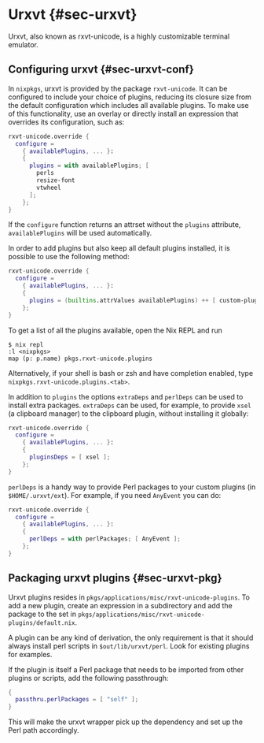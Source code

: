 # Urxvt {#sec-urxvt}

Urxvt, also known as rxvt-unicode, is a highly customizable terminal emulator.

## Configuring urxvt {#sec-urxvt-conf}

In `nixpkgs`, urxvt is provided by the package `rxvt-unicode`. It can be configured to include your choice of plugins, reducing its closure size from the default configuration which includes all available plugins. To make use of this functionality, use an overlay or directly install an expression that overrides its configuration, such as:

```nix
rxvt-unicode.override {
  configure =
    { availablePlugins, ... }:
    {
      plugins = with availablePlugins; [
        perls
        resize-font
        vtwheel
      ];
    };
}
```

If the `configure` function returns an attrset without the `plugins` attribute, `availablePlugins` will be used automatically.

In order to add plugins but also keep all default plugins installed, it is possible to use the following method:

```nix
rxvt-unicode.override {
  configure =
    { availablePlugins, ... }:
    {
      plugins = (builtins.attrValues availablePlugins) ++ [ custom-plugin ];
    };
}
```

To get a list of all the plugins available, open the Nix REPL and run

```ShellSession
$ nix repl
:l <nixpkgs>
map (p: p.name) pkgs.rxvt-unicode.plugins
```

Alternatively, if your shell is bash or zsh and have completion enabled, type `nixpkgs.rxvt-unicode.plugins.<tab>`.

In addition to `plugins` the options `extraDeps` and `perlDeps` can be used to install extra packages. `extraDeps` can be used, for example, to provide `xsel` (a clipboard manager) to the clipboard plugin, without installing it globally:

```nix
rxvt-unicode.override {
  configure =
    { availablePlugins, ... }:
    {
      pluginsDeps = [ xsel ];
    };
}
```

`perlDeps` is a handy way to provide Perl packages to your custom plugins (in `$HOME/.urxvt/ext`). For example, if you need `AnyEvent` you can do:

```nix
rxvt-unicode.override {
  configure =
    { availablePlugins, ... }:
    {
      perlDeps = with perlPackages; [ AnyEvent ];
    };
}
```

## Packaging urxvt plugins {#sec-urxvt-pkg}

Urxvt plugins resides in `pkgs/applications/misc/rxvt-unicode-plugins`. To add a new plugin, create an expression in a subdirectory and add the package to the set in `pkgs/applications/misc/rxvt-unicode-plugins/default.nix`.

A plugin can be any kind of derivation, the only requirement is that it should always install perl scripts in `$out/lib/urxvt/perl`. Look for existing plugins for examples.

If the plugin is itself a Perl package that needs to be imported from other plugins or scripts, add the following passthrough:

```nix
{
  passthru.perlPackages = [ "self" ];
}
```

This will make the urxvt wrapper pick up the dependency and set up the Perl path accordingly.
